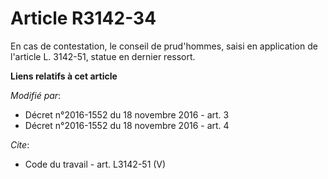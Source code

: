 # Article R3142-34

En cas de contestation, le conseil de prud'hommes, saisi en application de l'article L. 3142-51, statue en dernier ressort.

**Liens relatifs à cet article**

_Modifié par_:

  - Décret n°2016-1552 du 18 novembre 2016 - art. 3
  - Décret n°2016-1552 du 18 novembre 2016 - art. 4

_Cite_:

  - Code du travail - art. L3142-51 (V)
